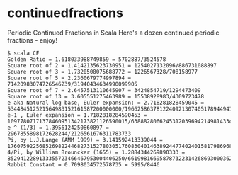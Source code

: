 continuedfractions
==================

Periodic Continued Fractions in Scala
Here's a dozen continued periodic fractions - enjoy!

    $ scala CF
    Golden Ratio = 1.618033988749859 = 5702887/3524578
    Square root of 2 = 1.4142135623730951 = 1254027132096/886731088897
    Square root of 3 = 1.7320508075688772 = 1226567328/708158977
    Square root of 5 = 2.2360679774997894 = 71420983074726546239/31940434634990099905
    Square root of 7 = 2.6457513110645907 = 3424854719/1294473409
    Square root of 13 = 3.605551275463989 = 15538928983/4309723478
    e aka Natural log base, Euler expansion: = 2.718281828459045 = 534484512521564983152161587200000000/196625863781224092130740517894494152
    e-1 , Euler expansion = 1.7182818284590453 = 10977807171378460951342173821126590015/6388828066245312039694214981433409985
    e ^ (1/3) = 1.3956124250860897 = 2967855898172628244/2126561676311783733
    Pi, by L.J.Lange (AMM 1999) = 3.141592413339044 = 17607592256852698224468273152780305176083040146389244774024015817986968655794545094659015180791543284841704911735999470897359953000816855188541920137650255810084374192693151033911490440368652343750/5604671115862051605302308655977676786697090941380646542780486070773598527213873603545167173064834762913835208478130114499781775779758324822727296070992319303806011260875363913689553737640380859375
    4/Pi, by William Brouncker (1655) = 1.2884344269890333 = 8529412289133355723466467953004406250/6619981669587873223142686930003629375
    Rabbit Constant = 0.7098034572578735 = 5995/8446

